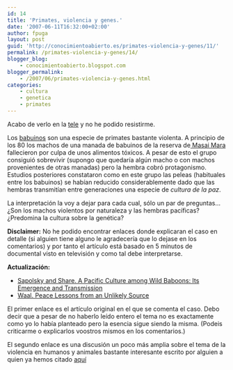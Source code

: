```yaml
---
id: 14
title: 'Primates, violencia y genes.'
date: '2007-06-11T16:32:00+02:00'
author: fpuga
layout: post
guid: 'http://conocimientoabierto.es/primates-violencia-y-genes/11/'
permalink: /primates-violencia-y-genes/14/
blogger_blog:
    - conocimientoabierto.blogspot.com
blogger_permalink:
    - /2007/06/primates-violencia-y-genes.html
categories:
    - cultura
    - genetica
    - primates
---
```


Acabo de verlo en la [tele](http://www.tve.es) y no he podido resistirme.

Los [babuinos](http://es.wikipedia.org/wiki/Papio) son una especie de primates bastante violenta. A principio de los 80 los machos de una manada de babuinos de la reserva de[ Masai Mara](http://es.wikipedia.org/wiki/Masai_Mara) fallecieron por culpa de unos alimentos tóxicos. A pesar de esto el grupo consiguió sobrevivir (supongo que quedaría algún macho o con machos provenientes de otras manadas) pero la hembra cobró protagonismo. Estudios posteriores constataron como en este grupo las peleas (habituales entre los babuinos) se habían reducido considerablemente dado que las hembras transmitían entre generaciones una especie de *cultura de la paz*.

La interpretación la voy a dejar para cada cual, sólo un par de preguntas… ¿Son los machos violentos por naturaleza y las hembras pacíficas? ¿Predomina la cultura sobre la genética?

**Disclaimer:** No he podido encontrar enlaces donde explicaran el caso en detalle (si alguien tiene alguno le agradecería que lo dejase en los comentarios) y por tanto el artículo está basado en 5 mínutos de documental visto en televisión y como tal debe interpretarse.

**Actualización:**

- [Sapolsky and Share. A Pacific Culture among Wild Baboons: Its Emergence and Transmission](http://biology.plosjournals.org/perlserv/?request=get-document&doi=10.1371%2Fjournal.pbio.0020106)
- [Waal. Peace Lessons from an Unlikely Source](http://www.pubmedcentral.nih.gov/articlerender.fcgi?artid=387271)

El primer enlace es el artículo original en el que se comenta el caso. Debo decir que a pesar de no haberlo leído entero el tema no es exactamente como yo lo había planteado pero la esencia sigue siendo la misma. (Podeis criticarme o explicarlos voostros mismos en los comentarios.)

El segundo enlace es una discusión un poco más amplia sobre el tema de la violencia en humanos y animales bastante interesante escrito por alguien a quien ya hemos citado [aquí](http://conocimientoabierto.blogspot.com/2007/04/cooperacin-y-supervivencia.html)